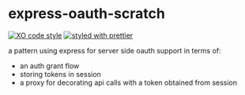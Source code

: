 # express-oauth-scratch

[![XO code style](https://img.shields.io/badge/code_style-XO-5ed9c7.svg)](https://github.com/sindresorhus/xo)
[![styled with prettier](https://img.shields.io/badge/styled_with-prettier-ff69b4.svg)](https://github.com/prettier/prettier)

a pattern using express for server side oauth support in terms of:

- an auth grant flow
- storing tokens in session
- a proxy for decorating api calls with a token obtained from session
